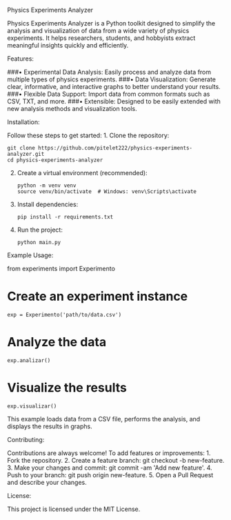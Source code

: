 
Physics Experiments Analyzer

Physics Experiments Analyzer is a Python toolkit designed to simplify the analysis and visualization of data from a wide variety of physics experiments. It helps researchers, students, and hobbyists extract meaningful insights quickly and efficiently.

Features:

###•	Experimental Data Analysis: Easily process and analyze data from multiple types of physics experiments.
###•	Data Visualization: Generate clear, informative, and interactive graphs to better understand your results.
###•	Flexible Data Support: Import data from common formats such as CSV, TXT, and more.
###•	Extensible: Designed to be easily extended with new analysis methods and visualization tools.

Installation:

Follow these steps to get started:
	1.	Clone the repository:

	git clone https://github.com/pitelet222/physics-experiments-analyzer.git
	cd physics-experiments-analyzer

2.	Create a virtual environment (recommended):

		python -m venv venv
		source venv/bin/activate  # Windows: venv\Scripts\activate

	
3.	Install dependencies:

		pip install -r requirements.txt

	
4.	Run the project:

		python main.py

Example Usage:

from experiments import Experimento

# Create an experiment instance
	exp = Experimento('path/to/data.csv')

# Analyze the data
	exp.analizar()

# Visualize the results
	exp.visualizar()

This example loads data from a CSV file, performs the analysis, and displays the results in graphs.

Contributing:

Contributions are always welcome! To add features or improvements:
	1.	Fork the repository.
	2.	Create a feature branch: git checkout -b new-feature.
	3.	Make your changes and commit: git commit -am 'Add new feature'.
	4.	Push to your branch: git push origin new-feature.
	5.	Open a Pull Request and describe your changes.

License:

This project is licensed under the MIT License.
